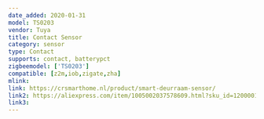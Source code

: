 ```yaml
---
date_added: 2020-01-31
model: TS0203
vendor: Tuya
title: Contact Sensor
category: sensor
type: Contact
supports: contact, batterypct
zigbeemodel: ['TS0203']
compatible: [z2m,iob,zigate,zha]
mlink: 
link: https://crsmarthome.nl/product/smart-deurraam-sensor/
link2: https://aliexpress.com/item/1005002037578609.html?sku_id=12000018501850913
link3: 
---
```

